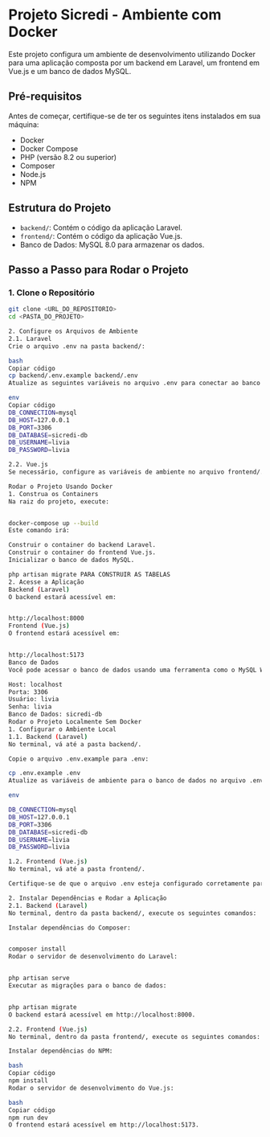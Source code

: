 # Projeto Sicredi - Ambiente com Docker

Este projeto configura um ambiente de desenvolvimento utilizando Docker para uma aplicação composta por um backend em Laravel, um frontend em Vue.js e um banco de dados MySQL.

## Pré-requisitos

Antes de começar, certifique-se de ter os seguintes itens instalados em sua máquina:

- Docker
- Docker Compose
- PHP (versão 8.2 ou superior)
- Composer
- Node.js
- NPM

## Estrutura do Projeto

- `backend/`: Contém o código da aplicação Laravel.
- `frontend/`: Contém o código da aplicação Vue.js.
- Banco de Dados: MySQL 8.0 para armazenar os dados.

## Passo a Passo para Rodar o Projeto

### 1. Clone o Repositório

```bash
git clone <URL_DO_REPOSITORIO>
cd <PASTA_DO_PROJETO>

2. Configure os Arquivos de Ambiente
2.1. Laravel
Crie o arquivo .env na pasta backend/:

bash
Copiar código
cp backend/.env.example backend/.env
Atualize as seguintes variáveis no arquivo .env para conectar ao banco de dados MySQL:

env
Copiar código
DB_CONNECTION=mysql
DB_HOST=127.0.0.1
DB_PORT=3306
DB_DATABASE=sicredi-db
DB_USERNAME=livia
DB_PASSWORD=livia

2.2. Vue.js
Se necessário, configure as variáveis de ambiente no arquivo frontend/.env.

Rodar o Projeto Usando Docker
1. Construa os Containers
Na raiz do projeto, execute:


docker-compose up --build
Este comando irá:

Construir o container do backend Laravel.
Construir o container do frontend Vue.js.
Inicializar o banco de dados MySQL.

php artisan migrate PARA CONSTRUIR AS TABELAS
2. Acesse a Aplicação
Backend (Laravel)
O backend estará acessível em:


http://localhost:8000
Frontend (Vue.js)
O frontend estará acessível em:


http://localhost:5173
Banco de Dados
Você pode acessar o banco de dados usando uma ferramenta como o MySQL Workbench ou DBeaver:

Host: localhost
Porta: 3306
Usuário: livia
Senha: livia
Banco de Dados: sicredi-db
Rodar o Projeto Localmente Sem Docker
1. Configurar o Ambiente Local
1.1. Backend (Laravel)
No terminal, vá até a pasta backend/.

Copie o arquivo .env.example para .env:

cp .env.example .env
Atualize as variáveis de ambiente para o banco de dados no arquivo .env:

env

DB_CONNECTION=mysql
DB_HOST=127.0.0.1
DB_PORT=3306
DB_DATABASE=sicredi-db
DB_USERNAME=livia
DB_PASSWORD=livia

1.2. Frontend (Vue.js)
No terminal, vá até a pasta frontend/.

Certifique-se de que o arquivo .env esteja configurado corretamente para o seu ambiente local.

2. Instalar Dependências e Rodar a Aplicação
2.1. Backend (Laravel)
No terminal, dentro da pasta backend/, execute os seguintes comandos:

Instalar dependências do Composer:


composer install
Rodar o servidor de desenvolvimento do Laravel:


php artisan serve
Executar as migrações para o banco de dados:


php artisan migrate
O backend estará acessível em http://localhost:8000.

2.2. Frontend (Vue.js)
No terminal, dentro da pasta frontend/, execute os seguintes comandos:

Instalar dependências do NPM:

bash
Copiar código
npm install
Rodar o servidor de desenvolvimento do Vue.js:

bash
Copiar código
npm run dev
O frontend estará acessível em http://localhost:5173.